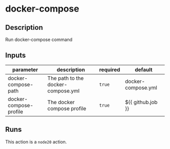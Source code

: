 # docker-compose

<!-- action-docs-description -->
## Description

Run docker-compose command
<!-- action-docs-description -->

<!-- action-docs-inputs -->
## Inputs

| parameter | description | required | default |
| --- | --- | --- | --- |
| docker-compose-path | The path to the docker-compose.yml | `true` | docker-compose.yml |
| docker-compose-profile | The docker compose profile | `true` | ${{ github.job }} |
<!-- action-docs-inputs -->

<!-- action-docs-outputs -->

<!-- action-docs-outputs -->

<!-- action-docs-runs -->
## Runs

This action is a `node20` action.
<!-- action-docs-runs -->
